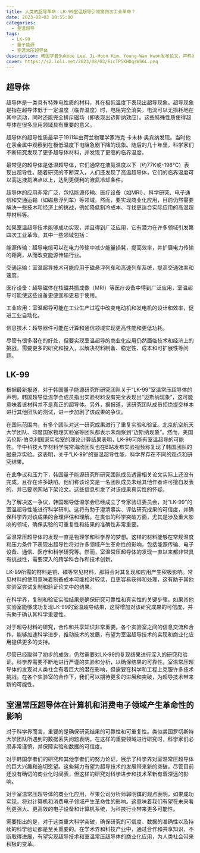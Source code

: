```yaml
---
title: 人类的超导革命：LK-99室温超导引领第四次工业革命？
date: 2023-08-03 18:55:00
categories:
  - 室温超导
tags:
  - LK-99
  - 量子能源
  - 室温常压超导体
description: 韩国学者Sukbae Lee、Ji-Hoon Kim、Young-Wan Kwon发布论文，声称发现了世界首个常温常压超导体“LK-99”，消息瞬间引爆全球，室温超导的词条也频繁出现在各个社交平台，并称室温超导这个“项目”很可能开启“第四次工业革命”，彻底颠覆人们现在的生活。
cover: https://s2.loli.net/2023/08/03/EicTP5KHDqsWS6L.png
---
```


## 超导体

超导体是一类具有特殊电性质的材料，其在极低温度下表现出超导现象。超导现象是指在超导体低于一定温度（临界温度）时，电阻完全消失，电流可以无损耗地在其中流动，同时还能完全排斥磁场（即表现出迈斯纳效应）。这些特殊性质使得超导体在很多应用领域具有重要的意义。

超导体的超导性质最早于1911年由荷兰物理学家海克·卡末林·奥宾纳发现。当时他在汞金属中观察到在极低温度下电阻急剧下降的现象。随后的几十年里，科学家们不断研究发现了更多超导体材料，并发现了更高的临界温度。

最常见的超导体是低温超导体，它们通常在液氮温度以下（约77K或-196°C）表现出超导性。随着研究的不断深入，人们还发现了高温超导体，它们的临界温度可以高达液氮沸点以上，达到更便利的液氮冷却条件。

超导体的应用非常广泛，包括能源传输、医疗设备（如MRI）、科学研究、电子通信和交通运输（如磁悬浮列车）等领域。然而，要实现商业化应用，目前仍然需要解决一些技术和经济上的挑战，例如降低制冷成本、寻找更适合实际应用的高温超导材料等。

如果室温超导技术能够成功实现，并且得到广泛应用，它有潜力在许多领域引发第四次工业革命。其中一些领域包括：

能源传输：超导电缆可以在电力传输中减少能量损耗，提高效率，并扩展电力传输的距离，从而改变能源传输行业。

交通运输：室温超导技术可能应用于磁悬浮列车和高速列车系统，提高交通效率和速度。

医疗设备：超导磁体在核磁共振成像（MRI）等医疗设备中得到广泛应用，室温超导可能使这些设备更便宜和更易于使用。

工业应用：室温超导可能在工业生产过程中改变电动机和发电机的设计和效率，促进工业自动化。

信息技术：超导器件可能在计算和通信领域实现更高性能和更低功耗。

尽管有很多潜在的好处，但要实现室温超导的商业化应用仍然面临技术和经济上的挑战。需要更多的研究和投入，以解决材料制备、稳定性、成本和可扩展性等问题。

## LK-99

根据最新报道，对于韩国量子能源研究所研究团队关于“LK-99”室温常压超导体的声明，韩国超导低温学会成员指出实验材料没有完全表现出“迈斯纳现象”，这可能意味着该材料并不是真正的超导体。另外，据报道，该研究团队成员拒绝提交样本进行其他团队的测试，进一步加剧了该成果的争议。

在国际范围内，有多个团队对这一研究成果进行了重复实验和验证。北京航空航天大学团队、印度国家物理实验室等团队都表示未观察到“迈斯纳现象”。然而，美国劳伦斯·伯克利国家实验室的理论计算结果表明，LK-99可能有室温超导的可能性。华中科技大学材料学院常海欣团队也在B站发布实验视频称复现了韩国团队的磁悬浮实验。这表明，关于“LK-99”的室温超导性能，科学界存在不同的观点和研究结果。

在此争议和压力下，韩国量子能源研究所研究团队成员透露相关论文实际上还没有完成，且存在许多缺陷。他们称该论文是一名团队成员未经其他作者许可擅自发表的，并已要求网站下架论文。这些信息引发了对该成果真实性的怀疑。

为了解决这一争议，韩国超导低温学会已经成立了专家验证委员会，对“LK-99”的室温超导性能进行科学研判。这将有助于澄清事实、评估研究成果的可信度，并确保科学界对该成果的合理评估和理解。在类似的科学突破方面，尤其是涉及重大影响的领域，确保实验的可重复性和结果的准确性非常重要。

室温常压超导体的发现一直是物理学和科学界的梦想。这样的材料能够在常规温度和压力条件下表现出超导性将对许多领域产生革命性的影响，包括能源传输、电子设备、通信、医疗和科学研究等。然而，室温常压超导体的发现一直以来都非常具有挑战性，需要深入的跨学科合作和技术创新。

LK-99所需的材料是铜、磷等常见材料，那将会对其复现和应用产生积极影响。常见材料的使用意味着制备成本可能相对较低，且更容易获得和处理，这有助于其他实验室尝试复制和验证论文中的结果。

在科学界，复制和验证实验结果是确保研究可靠性和真实性的关键步骤。如果其他实验室能够成功复现LK-99的室温超导结果，这将增加对该研究成果的可信度，并有助于确认其科学重要性。

对于超导材料的研究，合作和共享知识非常重要。各个实验室之间的信息交流和合作，能够加速科学进步，推动技术的发展，有望为室温超导技术的实现和商业化应用提供更多的支持。

尽管已经取得了初步的成效，仍然需要对LK-99的复现结果进行深入的研究和验证。科学界需要不断地进行严谨的实验和分析，以确保结果的可靠性。室温常压超导体的发现对人类社会有着巨大的潜在影响，但需要在科学和工程上克服许多技术挑战。在各个实验室的合作下，我们可以期待更多的进展和突破，为超导技术带来新的可能性。

## 室温常压超导体在计算机和消费电子领域产生革命性的影响

对于科学界而言，重要的是确保研究结果的可靠性和可重复性。类似美国罗切斯特大学团队所遇到的数据丢失问题表明，在这样的重要领域进行研究时，科学家们必须非常谨慎，并保障实验和数据的可信度。

对于韩国学者们的研究和其他学者们的努力论证，展示了科学界对室温常压超导体的巨大兴趣和迫切愿望。这些努力有望为超导技术的发展带来新的突破，尽管目前还没有确切的商业化时间表，但这样的研究对科学进步和技术革新有着深远的影响。

对于室温常压超导体的商业化应用，苹果公司分析师郭明錤的观点表明，如果成功实现，将对计算机和消费电子领域产生革命性的影响。这意味着我们有望在未来看到更强大、更高效的电子设备和计算机系统，为科技行业带来更多可能性。

需要指出的是，对于这类重大科学突破，确保研究的可信度、数据的准确性以及持续的科学验证都是至关重要的。在学术界和科技产业中，通过合作和共享知识，不断取得进展，有望实现超导技术和室温常压超导体的商业化应用，为人类社会带来积极的变革。

